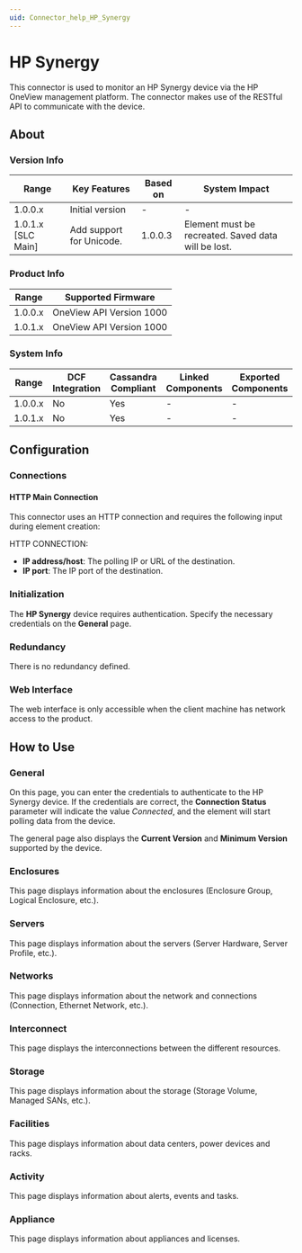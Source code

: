 ```yaml
---
uid: Connector_help_HP_Synergy
---
```


# HP Synergy

This connector is used to monitor an HP Synergy device via the HP OneView management platform. The connector makes use of the RESTful API to communicate with the device.

## About

### Version Info

| **Range**            | **Key Features**         | **Based on** | **System Impact**                                   |
|----------------------|--------------------------|--------------|-----------------------------------------------------|
| 1.0.0.x              | Initial version          | -            | -                                                   |
| 1.0.1.x [SLC Main]   | Add support for Unicode. | 1.0.0.3      | Element must be recreated. Saved data will be lost. |

### Product Info

| Range     | Supported Firmware       |
|-----------|--------------------------|
| 1.0.0.x   | OneView API Version 1000 |
| 1.0.1.x   | OneView API Version 1000 |

### System Info

| Range     | DCF Integration     | Cassandra Compliant     | Linked Components     | Exported Components     |
|-----------|---------------------|-------------------------|-----------------------|-------------------------|
| 1.0.0.x   | No                  | Yes                     | -                     | -                       |
| 1.0.1.x   | No                  | Yes                     | -                     | -                       |

## Configuration

### Connections

#### HTTP Main Connection

This connector uses an HTTP connection and requires the following input during element creation:

HTTP CONNECTION:

- **IP address/host**: The polling IP or URL of the destination.
- **IP port**: The IP port of the destination.

### Initialization

The **HP Synergy** device requires authentication. Specify the necessary credentials on the **General** page.

### Redundancy

There is no redundancy defined.

### Web Interface

The web interface is only accessible when the client machine has network access to the product.

## How to Use

### General

On this page, you can enter the credentials to authenticate to the HP Synergy device. If the credentials are correct, the **Connection Status** parameter will indicate the value *Connected*, and the element will start polling data from the device.

The general page also displays the **Current Version** and **Minimum Version** supported by the device.

### Enclosures

This page displays information about the enclosures (Enclosure Group, Logical Enclosure, etc.).

### Servers

This page displays information about the servers (Server Hardware, Server Profile, etc.).

### Networks

This page displays information about the network and connections (Connection, Ethernet Network, etc.).

### Interconnect

This page displays the interconnections between the different resources.

### Storage

This page displays information about the storage (Storage Volume, Managed SANs, etc.).

### Facilities

This page displays information about data centers, power devices and racks.

### Activity

This page displays information about alerts, events and tasks.

### Appliance

This page displays information about appliances and licenses.
